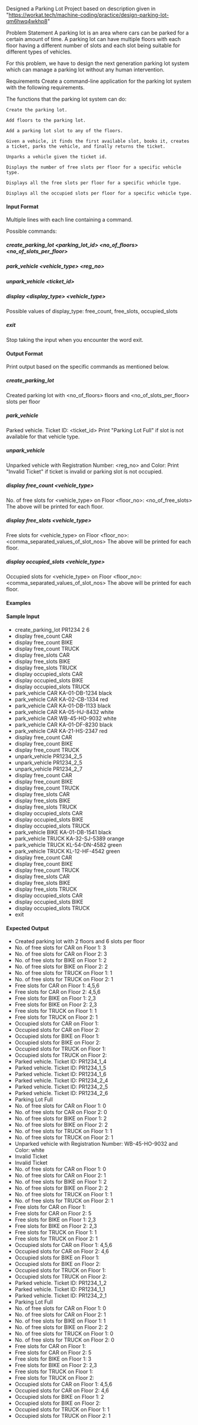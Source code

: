 Designed a Parking Lot Project based on description given in "https://workat.tech/machine-coding/practice/design-parking-lot-qm6hwq4wkhp8"

Problem Statement
A parking lot is an area where cars can be parked for a certain amount of time. A parking lot can have multiple floors with each floor having a different number of slots and each slot being suitable for different types of vehicles.




For this problem, we have to design the next generation parking lot system which can manage a parking lot without any human intervention.

Requirements
Create a command-line application for the parking lot system with the following requirements.

The functions that the parking lot system can do:

    Create the parking lot.

    Add floors to the parking lot.

    Add a parking lot slot to any of the floors.

    Given a vehicle, it finds the first available slot, books it, creates a ticket, parks the vehicle, and finally returns the ticket.

    Unparks a vehicle given the ticket id.

    Displays the number of free slots per floor for a specific vehicle type.

    Displays all the free slots per floor for a specific vehicle type.

    Displays all the occupied slots per floor for a specific vehicle type.


#### Input Format

Multiple lines with each line containing a command.

Possible commands:

##### **create_parking_lot** <parking_lot_id> <no_of_floors> <no_of_slots_per_floor>

##### park_vehicle <vehicle_type> <reg_no> <color>

##### unpark_vehicle <ticket_id>

##### display <display_type> <vehicle_type>
Possible values of display_type: free_count, free_slots, occupied_slots

##### exit

Stop taking the input when you encounter the word exit.

#### Output Format

Print output based on the specific commands as mentioned below.

##### create_parking_lot

Created parking lot with <no_of_floors> floors and <no_of_slots_per_floor> slots per floor

##### park_vehicle

Parked vehicle. Ticket ID: <ticket_id>
Print "Parking Lot Full" if slot is not available for that vehicle type.

##### unpark_vehicle

Unparked vehicle with Registration Number: <reg_no> and Color: <color>
Print "Invalid Ticket" if ticket is invalid or parking slot is not occupied.

##### display free_count <vehicle_type>

No. of free slots for <vehicle_type> on Floor <floor_no>: <no_of_free_slots>
The above will be printed for each floor.

##### display free_slots <vehicle_type>

Free slots for <vehicle_type> on Floor <floor_no>: <comma_separated_values_of_slot_nos>
The above will be printed for each floor.

##### display occupied_slots <vehicle_type>

Occupied slots for <vehicle_type> on Floor <floor_no>: <comma_separated_values_of_slot_nos>
The above will be printed for each floor.

#### Examples

#### Sample Input

* create_parking_lot PR1234 2 6
* display free_count CAR
* display free_count BIKE
* display free_count TRUCK
* display free_slots CAR
* display free_slots BIKE
* display free_slots TRUCK
* display occupied_slots CAR
* display occupied_slots BIKE
* display occupied_slots TRUCK
* park_vehicle CAR KA-01-DB-1234 black
* park_vehicle CAR KA-02-CB-1334 red
* park_vehicle CAR KA-01-DB-1133 black
* park_vehicle CAR KA-05-HJ-8432 white
* park_vehicle CAR WB-45-HO-9032 white
* park_vehicle CAR KA-01-DF-8230 black
* park_vehicle CAR KA-21-HS-2347 red
* display free_count CAR
* display free_count BIKE
* display free_count TRUCK
* unpark_vehicle PR1234_2_5
* unpark_vehicle PR1234_2_5
* unpark_vehicle PR1234_2_7
* display free_count CAR
* display free_count BIKE
* display free_count TRUCK
* display free_slots CAR
* display free_slots BIKE
* display free_slots TRUCK
* display occupied_slots CAR
* display occupied_slots BIKE
* display occupied_slots TRUCK
* park_vehicle BIKE KA-01-DB-1541 black
* park_vehicle TRUCK KA-32-SJ-5389 orange
* park_vehicle TRUCK KL-54-DN-4582 green
* park_vehicle TRUCK KL-12-HF-4542 green
* display free_count CAR
* display free_count BIKE
* display free_count TRUCK
* display free_slots CAR
* display free_slots BIKE
* display free_slots TRUCK
* display occupied_slots CAR
* display occupied_slots BIKE
* display occupied_slots TRUCK
* exit

#### Expected Output

* Created parking lot with 2 floors and 6 slots per floor
* No. of free slots for CAR on Floor 1: 3
* No. of free slots for CAR on Floor 2: 3
* No. of free slots for BIKE on Floor 1: 2
* No. of free slots for BIKE on Floor 2: 2
* No. of free slots for TRUCK on Floor 1: 1
* No. of free slots for TRUCK on Floor 2: 1
* Free slots for CAR on Floor 1: 4,5,6
* Free slots for CAR on Floor 2: 4,5,6
* Free slots for BIKE on Floor 1: 2,3
* Free slots for BIKE on Floor 2: 2,3
* Free slots for TRUCK on Floor 1: 1
* Free slots for TRUCK on Floor 2: 1
* Occupied slots for CAR on Floor 1:
* Occupied slots for CAR on Floor 2:
* Occupied slots for BIKE on Floor 1:
* Occupied slots for BIKE on Floor 2:
* Occupied slots for TRUCK on Floor 1:
* Occupied slots for TRUCK on Floor 2:
* Parked vehicle. Ticket ID: PR1234_1_4
* Parked vehicle. Ticket ID: PR1234_1_5
* Parked vehicle. Ticket ID: PR1234_1_6
* Parked vehicle. Ticket ID: PR1234_2_4
* Parked vehicle. Ticket ID: PR1234_2_5
* Parked vehicle. Ticket ID: PR1234_2_6
* Parking Lot Full
* No. of free slots for CAR on Floor 1: 0
* No. of free slots for CAR on Floor 2: 0
* No. of free slots for BIKE on Floor 1: 2
* No. of free slots for BIKE on Floor 2: 2
* No. of free slots for TRUCK on Floor 1: 1
* No. of free slots for TRUCK on Floor 2: 1
* Unparked vehicle with Registration Number: WB-45-HO-9032 and Color: white
* Invalid Ticket
* Invalid Ticket
* No. of free slots for CAR on Floor 1: 0
* No. of free slots for CAR on Floor 2: 1
* No. of free slots for BIKE on Floor 1: 2
* No. of free slots for BIKE on Floor 2: 2
* No. of free slots for TRUCK on Floor 1: 1
* No. of free slots for TRUCK on Floor 2: 1
* Free slots for CAR on Floor 1:
* Free slots for CAR on Floor 2: 5
* Free slots for BIKE on Floor 1: 2,3
* Free slots for BIKE on Floor 2: 2,3
* Free slots for TRUCK on Floor 1: 1
* Free slots for TRUCK on Floor 2: 1
* Occupied slots for CAR on Floor 1: 4,5,6
* Occupied slots for CAR on Floor 2: 4,6
* Occupied slots for BIKE on Floor 1:
* Occupied slots for BIKE on Floor 2:
* Occupied slots for TRUCK on Floor 1:
* Occupied slots for TRUCK on Floor 2:
* Parked vehicle. Ticket ID: PR1234_1_2
* Parked vehicle. Ticket ID: PR1234_1_1
* Parked vehicle. Ticket ID: PR1234_2_1
* Parking Lot Full
* No. of free slots for CAR on Floor 1: 0
* No. of free slots for CAR on Floor 2: 1
* No. of free slots for BIKE on Floor 1: 1
* No. of free slots for BIKE on Floor 2: 2
* No. of free slots for TRUCK on Floor 1: 0
* No. of free slots for TRUCK on Floor 2: 0
* Free slots for CAR on Floor 1:
* Free slots for CAR on Floor 2: 5
* Free slots for BIKE on Floor 1: 3
* Free slots for BIKE on Floor 2: 2,3
* Free slots for TRUCK on Floor 1:
* Free slots for TRUCK on Floor 2:
* Occupied slots for CAR on Floor 1: 4,5,6
* Occupied slots for CAR on Floor 2: 4,6
* Occupied slots for BIKE on Floor 1: 2
* Occupied slots for BIKE on Floor 2:
* Occupied slots for TRUCK on Floor 1: 1
* Occupied slots for TRUCK on Floor 2: 1